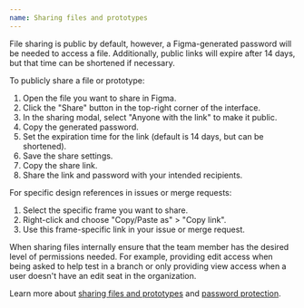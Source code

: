 ```yaml
---
name: Sharing files and prototypes
---
```


File sharing is public by default, however, a Figma-generated password will be needed to access a file. Additionally, public links will expire after 14 days, but that time can be shortened if necessary.

To publicly share a file or prototype: 

1. Open the file you want to share in Figma.
1. Click the "Share" button in the top-right corner of the interface.
1. In the sharing modal, select "Anyone with the link" to make it public.
1. Copy the generated password.
1. Set the expiration time for the link (default is 14 days, but can be shortened).
1. Save the share settings.
1. Copy the share link.
1. Share the link and password with your intended recipients.

For specific design references in issues or merge requests:

1. Select the specific frame you want to share.
1. Right-click and choose "Copy/Paste as" > "Copy link".
1. Use this frame-specific link in your issue or merge request.

When sharing files internally ensure that the team member has the desired level of permissions needed. For example, providing edit access when being asked to help test in a branch or only providing view access when a user doesn't have an edit seat in the organization.

Learn more about [sharing files and prototypes](https://help.figma.com/hc/en-us/articles/360040531773-Share-files-and-prototypes) and [password protection](https://help.figma.com/hc/en-us/articles/5726720100247-Add-password-protection-to-files-and-prototypes).
